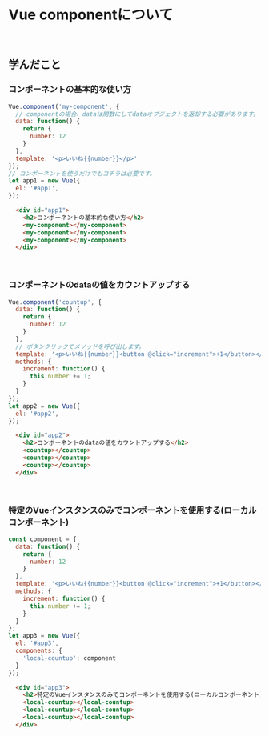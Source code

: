 # Vue componentについて

<!-- START doctoc generated TOC please keep comment here to allow auto update -->
<!-- END doctoc generated TOC please keep comment here to allow auto update -->
<br>


## 学んだこと
### コンポーネントの基本的な使い方
```javascript
Vue.component('my-component', {
  // componentの場合、dataは関数にしてdataオブジェクトを返却する必要があります。
  data: function() {
    return {
      number: 12
    }
  },
  template: '<p>いいね{{number}}</p>'
});
// コンポーネントを使うだけでもコチラは必要です。
let app1 = new Vue({
  el: '#app1',
});
```
```html
  <div id="app1">
    <h2>コンポーネントの基本的な使い方</h2>
    <my-component></my-component>
    <my-component></my-component>
    <my-component></my-component>
  </div>
```
<br>

### コンポーネントのdataの値をカウントアップする
```javascript
Vue.component('countup', {
  data: function() {
    return {
      number: 12
    }
  },
  // ボタンクリックでメソッドを呼び出します。
  template: '<p>いいね{{number}}<button @click="increment">+1</button></p>',
  methods: {
    increment: function() {
      this.number += 1;
    }
  }
});
let app2 = new Vue({
  el: '#app2',
});
```
```html
  <div id="app2">
    <h2>コンポーネントのdataの値をカウントアップする</h2>
    <countup></countup>
    <countup></countup>
    <countup></countup>
  </div>
```
<br>

### 特定のVueインスタンスのみでコンポーネントを使用する(ローカルコンポーネント)
```javascript
const component = {
  data: function() {
    return {
      number: 12
    }
  },
  template: '<p>いいね{{number}}<button @click="increment">+1</button></p>',
  methods: {
    increment: function() {
      this.number += 1;
    }
  }
};
let app3 = new Vue({
  el: '#app3',
  components: {
    'local-countup': component
  }
});
```
```html
  <div id="app3">
    <h2>特定のVueインスタンスのみでコンポーネントを使用する(ローカルコンポーネント)</h2>
    <local-countup></local-countup>
    <local-countup></local-countup>
    <local-countup></local-countup>
  </div>
```
<br>

### 
```javascript
```
```html
```
<br>

### 
```javascript
```
```html
```
<br>

### 
```javascript
```
```html
```
<br>

### 
```javascript
```
```html
```
<br>

